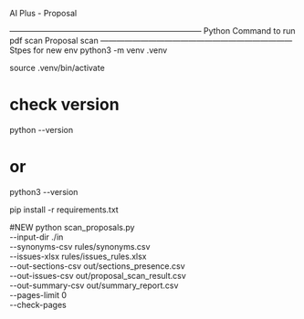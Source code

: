 AI Plus - Proposal

————————————————————————
Python Command to run pdf scan 
Proposal scan
————————————————————————
Stpes for new env
python3 -m venv .venv

source .venv/bin/activate

# check version
python --version
# or
python3 --version


pip install -r requirements.txt

#NEW 
python scan_proposals.py \
  --input-dir ./in \
  --synonyms-csv rules/synonyms.csv \
  --issues-xlsx rules/issues_rules.xlsx \
  --out-sections-csv out/sections_presence.csv \
  --out-issues-csv out/proposal_scan_result.csv \
  --out-summary-csv out/summary_report.csv \
  --pages-limit 0 \
  --check-pages

